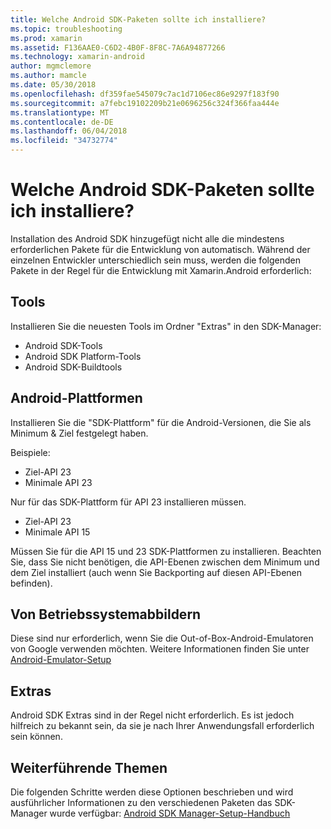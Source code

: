```yaml
---
title: Welche Android SDK-Paketen sollte ich installiere?
ms.topic: troubleshooting
ms.prod: xamarin
ms.assetid: F136AAE0-C6D2-4B0F-8F8C-7A6A94877266
ms.technology: xamarin-android
author: mgmclemore
ms.author: mamcle
ms.date: 05/30/2018
ms.openlocfilehash: df359fae545079c7ac1d7106ec86e9297f183f90
ms.sourcegitcommit: a7febc19102209b21e0696256c324f366faa444e
ms.translationtype: MT
ms.contentlocale: de-DE
ms.lasthandoff: 06/04/2018
ms.locfileid: "34732774"
---
```

# <a name="which-android-sdk-packages-should-i-install"></a>Welche Android SDK-Paketen sollte ich installiere?

Installation des Android SDK hinzugefügt nicht alle die mindestens erforderlichen Pakete für die Entwicklung von automatisch. Während der einzelnen Entwickler unterschiedlich sein muss, werden die folgenden Pakete in der Regel für die Entwicklung mit Xamarin.Android erforderlich:

## <a name="tools"></a>Tools

Installieren Sie die neuesten Tools im Ordner "Extras" in den SDK-Manager:

- Android SDK-Tools
- Android SDK Platform-Tools
- Android SDK-Buildtools

## <a name="android-platforms"></a>Android-Plattformen

Installieren Sie die "SDK-Plattform" für die Android-Versionen, die Sie als Minimum & Ziel festgelegt haben. 

Beispiele:

- Ziel-API 23
- Minimale API 23

Nur für das SDK-Plattform für API 23 installieren müssen.

- Ziel-API 23
- Minimale API 15

Müssen Sie für die API 15 und 23 SDK-Plattformen zu installieren. Beachten Sie, dass Sie nicht benötigen, die API-Ebenen zwischen dem Minimum und dem Ziel installiert (auch wenn Sie Backporting auf diesen API-Ebenen befinden).

## <a name="system-images"></a>Von Betriebssystemabbildern

Diese sind nur erforderlich, wenn Sie die Out-of-Box-Android-Emulatoren von Google verwenden möchten. Weitere Informationen finden Sie unter [Android-Emulator-Setup](~/android/get-started/installation/android-emulator/index.md)

## <a name="extras"></a>Extras
Android SDK Extras sind in der Regel nicht erforderlich. Es ist jedoch hilfreich zu bekannt sein, da sie je nach Ihrer Anwendungsfall erforderlich sein können.

## <a name="further-reading"></a>Weiterführende Themen
Die folgenden Schritte werden diese Optionen beschrieben und wird ausführlicher Informationen zu den verschiedenen Paketen das SDK-Manager wurde verfügbar: [Android SDK Manager-Setup-Handbuch](http://www.themethodology.net/2015/02/android-sdk-manager-setup-for.html?m=1)

